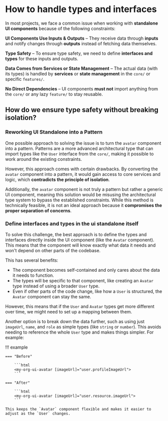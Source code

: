 # How to handle types and interfaces

In most projects, we face a common issue when working with **standalone UI components** because of
the following constraints:

**UI Components Use Inputs & Outputs** – They receive data through **inputs** and notify changes
through **outputs** instead of fetching data themselves.

**Type Safety** – To ensure type safety, we need to define **interfaces and types** for these inputs
and outputs.

**Data Comes from Services or State Management** – The actual data (with its types) is handled by
**services** or **state management** in the `core/` or specific `features/`.

**No Direct Dependencies** – UI components **must not** import anything from the `core/` or any
lazy `feature/` to stay reusable.

## How do we ensure type safety without breaking isolation?

### Reworking UI Standalone into a Pattern

One possible approach to solving the issue is to turn the `avatar` component into a pattern.
Patterns are a more advanced architectural type that can import types like the `User` interface from
the `core/`, making it possible to work around the existing constraints.

However, this approach comes with certain drawbacks. By converting the `avatar` component into a pattern,
it would gain access to core services and logic, which **contradicts the principle of isolation**.

Additionally, the `avatar` component is not truly a pattern but rather a generic UI component, meaning
this solution would be misusing the architectural type system to bypass the established constraints.
While this method is technically feasible, it is not an ideal approach because it **compromises the**
**proper separation of concerns**.

### Define interfaces and types in the ui standalone itself

To solve this challenge, the best approach is to define the types and interfaces directly inside the
UI component (like the `Avatar` component). This means that the component will know exactly what data
it needs and won't depend on other parts of the codebase.

This has several benefits:

- The component becomes self-contained and only cares about the data it needs to function.
- The types will be specific to that component, like creating an `Avatar` type instead of using a
  broader `User` type.
- Even if other parts of the code change, like how a `User` is structured, the `Avatar` component
  can stay the same.

However, this means that if the `User` and `Avatar` types get more different over time, we might
need to set up a mapping between them.

Another option is to break down the data further, such as using just `imageUrl`, `name`, and `role`
as simple types (like `string` or `number`). This avoids needing to reference the whole `User` type
and makes things simpler. For example:

!!! example

    === "Before"

        ```html
        <my-org-ui-avatar [imageUrl]="user.profileImageUrl">
        ```

    === "After"

        ```html
        <my-org-ui-avatar [imageUrl]="user.resource.imageUrl">
        ```

    This keeps the `Avatar` component flexible and makes it easier to adjust as the `User` changes.
